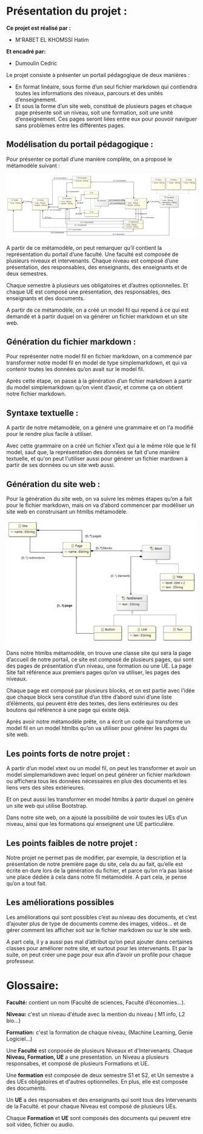 # Présentation du projet :

**Ce projet est réalisé par :**
- M'RABET EL KHOMSSI Hatim
  
**Et encadré par:**
- Dumoulin Cedric
  
Le projet consiste à présenter un portail pédagogique de deux manières :

- En format linéaire, sous forme d’un seul fichier markdown qui contiendra toutes les informations des niveaux, parcours et des unités d’enseignement.
- Et sous la forme d’un site web, constitué de plusieurs pages et chaque page présente soit un niveau, soit une formation, soit une unité d’enseignement. Ces pages seront liées entre eux pour pouvoir naviguer sans problèmes entre les différentes pages.

## Modélisation du portail pédagogique :

Pour présenter ce portail d’une manière complète, on a proposé le métamodèle suivant :

![filMM](docs/filMM.jpg "filMM")

A partir de ce métamodèle, on peut remarquer qu’il contient la représentation du portail d’une faculté. Une faculté est composée de plusieurs niveaux et intervenants. Chaque niveau est composé d’une présentation, des responsables, des enseignants, des enseignants et de deux semestres.

Chaque semestre à plusieurs ues obligatoires et d’autres optionnelles. Et chaque UE est composé une présentation, des responsables, des enseignants et des documents.

A partir de ce métamodèle, on a créé un model fil qui repend à ce qui est demandé et à partir duquel on va générer un fichier markdown et un site web.

## Génération du fichier markdown :

Pour représenter notre model fil en fichier markdown, on a commencé par transformer notre model fil en model de type simplemarkdown, et qui va contenir toutes les données qu’on avait sur le model fil.

Après cette étape, on passe à la génération d’un fichier markdown à partir du model simplemarkdown qu’on vient d’avoir, et comme ça on obtient notre fichier markdown.

## Syntaxe textuelle :

A partir de notre métamodèle, on a généré une grammaire et on l'a modifié pour le rendre plus facile à utiliser. 

Avec cette grammaire on a créé un fichier xText qui a le même rôle que le fil model, sauf que, la représentation des données se fait d'une manière textuelle, et qu'on peut l'utiliser aussi pour générer un fichier mardown à partir de ses données ou un site web aussi.

## Génération du site web :

Pour la génération du site web, on va suivre les mêmes étapes qu’on a fait pour le fichier markdown, mais on va d’abord commencer par modéliser un site web en construisant un htmlbs métamodèle.

![htmlbsMM](docs/htmlbsMM.jpg "htmlbsMM")

Dans notre htmlbs métamodèle, on trouve une classe site qui sera la page d’accueil de notre portail, ce site est composé de plusieurs pages, qui sont des pages de présentation d’un niveau, une formation ou une UE. La page Site fait référence aux premiers pages qu’on va utiliser, les pages des niveaux.

Chaque page est composé par plusieurs blocks, et on est partie avec l’idée que chaque block sera constitué d’un titre d’abord suivi d’une liste d’éléments, qui peuvent être des textes, des liens extérieures ou des boutons qui référence à une page qui existe déjà.

Après avoir notre métamodèle prête, on a écrit un code qui transforme un model fil en un model htmlbs qu’on va utiliser pour générer les pages du site web.

## Les points forts de notre projet :

A partir d’un model xtext ou un model fil, on peut les transformer et avoir un model simplemarkdown avec lequel on peut générer un fichier markdown ou affichera tous les données nécessaires en plus des documents et les liens vers des sites extérieures.

Et on peut aussi les transformer en model htmlbs à partir duquel on génère un site web qui utilise Bootstrap.

Dans notre site web, on a ajouté la possibilité de voir toutes les UEs d’un niveau, ainsi que les formations qui enseignent une UE particulière.

## Les points faibles de notre projet :

Notre projet ne permet pas de modifier, par exemple, la description et la présentation de notre première page du site, cela du au fait, qu’elle est écrite en dure lors de la génération du fichier, et parce qu’on n’a pas laissé une place dédiée à cela dans notre fil métamodèle. A part cela, je pense qu’on a tout fait.

## Les améliorations possibles

Les améliorations qui sont possibles c’est au niveau des documents, et c’est d’ajouter plus de type de documents comme des images, vidéos… et de gérer comment les afficher soit sur le fichier markdown ou sur le site web. 

A part cela, il y a aussi pas mal d’attribut qu’on peut ajouter dans certaines classes pour améliorer notre site, et surtout pour les intervenants. Et par la suite, on peut créer une page pour eux afin d’avoir un profile pour chaque professeur.
  

# Glossaire:

**Faculté:** contient un nom (Faculté de sciences, Faculté d’économies...).

**Niveau:** c'est un niveau d'étude avec la mention du niveau ( M1 info, L2 bio...)

**Formation:** c'est la formation de chaque niveau, (Machine Learning, Genie Logiciel...)

Une **Faculté** est conposée de plusieurs Niveaux et d'Intervenants. Chaque **Niveau, Formation, UE** a une presentation. un Niveau a plusieurs responsabes, et composé de plusieurs Formations et UE.

Une **formation** est composée de deux semestre S1 et S2, et Un semestre a des UEs obligatoires et d'autres optionnelles. En plus, elle est composée des documents.

Un **UE** a des responsabes et des enseignants qui sont tous des Intervenants de la Faculté. et pour chaque Niveau est composé de plusieurs UEs.

Chaque **Formation** et **UE** sont composés des documents qui peuvent etre soit video, fichier ou audio.